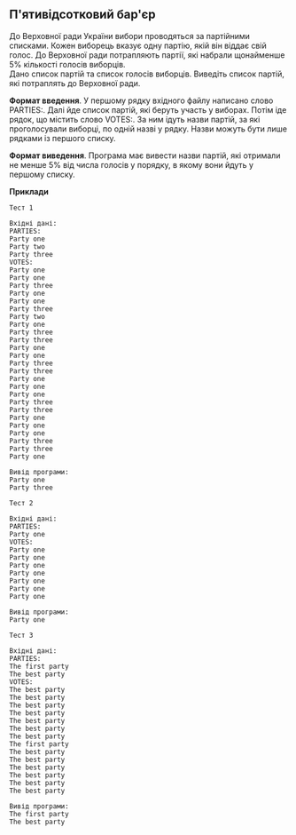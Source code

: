 ## П'ятивідсотковий бар'єр  
До Верховної ради України вибори проводяться за партійними списками. Кожен виборець вказує одну партію, якій він 
віддає свій голос. До Верховної ради потрапляють партії, які набрали щонайменше 5% кількості голосів виборців.  
Дано список партій та список голосів виборців. Виведіть список партій, які потраплять до Верховної ради.  

**Формат введення**. У першому рядку вхідного файлу написано слово PARTIES:. Далі йде список партій, які беруть 
участь у виборах. Потім іде рядок, що містить слово VOTES:. За ним ідуть назви партій, за які проголосували виборці, 
по одній назві у рядку. Назви можуть бути лише рядками із першого списку.  

**Формат виведення**. Програма має вивести назви партій, які отримали не менше 5% від числа голосів у порядку, 
в якому вони йдуть у першому списку.  

**Приклади**

```
Тест 1

Вхідні дані:
PARTIES:
Party one
Party two
Party three
VOTES:
Party one
Party one
Party three
Party one
Party one
Party three
Party two
Party one
Party three
Party three
Party one
Party one
Party three
Party three
Party one
Party one
Party one
Party three
Party three
Party one
Party one
Party one
Party three
Party three
Party one

Вивід програми:
Party one
Party three

Тест 2

Вхідні дані:
PARTIES:
Party one
VOTES:
Party one
Party one
Party one
Party one
Party one
Party one
Party one

Вивід програми:
Party one

Тест 3

Вхідні дані:
PARTIES:
The first party
The best party
VOTES:
The best party
The best party
The best party
The best party
The best party
The best party
The best party
The first party
The best party
The best party
The best party
The best party
The best party
The best party

Вивід програми:
The first party
The best party
```